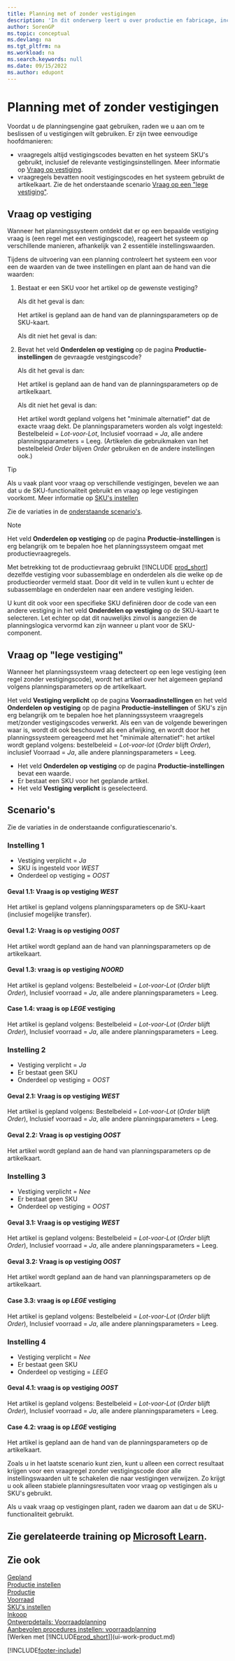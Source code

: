 ```yaml
---
title: Planning met of zonder vestigingen
description: 'In dit onderwerp leert u over productie en fabricage, inclusief leveringsplanning, in Business Central.'
author: SorenGP
ms.topic: conceptual
ms.devlang: na
ms.tgt_pltfrm: na
ms.workload: na
ms.search.keywords: null
ms.date: 09/15/2022
ms.author: edupont
---
```

# <a name="planning-with-or-without-locations"></a><a name="planning-with-or-without-locations"></a>Planning met of zonder vestigingen

Voordat u de planningsengine gaat gebruiken, raden we u aan om te beslissen of u vestigingen wilt gebruiken. Er zijn twee eenvoudige hoofdmanieren:

* vraagregels altijd vestigingscodes bevatten en het systeem SKU's gebruikt, inclusief de relevante vestigingsinstellingen. Meer informatie op [Vraag op vestiging](#demand-at-location).  
* vraagregels bevatten nooit vestigingscodes en het systeem gebruikt de artikelkaart. Zie de het onderstaande scenario [Vraag op een "lege vestiging"](#demand-at-blank-location).

## <a name="demand-at-location"></a><a name="demand-at-location"></a>Vraag op vestiging

Wanneer het planningssysteem ontdekt dat er op een bepaalde vestiging vraag is (een regel met een vestigingscode), reageert het systeem op verschillende manieren, afhankelijk van 2 essentiële instellingswaarden.  

Tijdens de uitvoering van een planning controleert het systeem een voor een de waarden van de twee instellingen en plant aan de hand van die waarden:  

1. Bestaat er een SKU voor het artikel op de gewenste vestiging?  

    Als dit het geval is dan:  

    Het artikel is gepland aan de hand van de planningsparameters op de SKU-kaart.  

    Als dit niet het geval is dan:  

2. Bevat het veld **Onderdelen op vestiging** op de pagina **Productie-instellingen** de gevraagde vestgingscode?  

    Als dit het geval is dan:  

    Het artikel is gepland aan de hand van de planningsparameters op de artikelkaart.  

    Als dit niet het geval is dan:  

    Het artikel wordt gepland volgens het "minimale alternatief" dat de exacte vraag dekt. De planningsparameters worden als volgt ingesteld: Bestelbeleid = *Lot-voor-Lot*, Inclusief voorraad = *Ja*, alle andere planningsparameters = Leeg. (Artikelen die gebruikmaken van het bestelbeleid *Order* blijven *Order* gebruiken en de andere instellingen ook.)

> [!TIP]
> Als u vaak plant voor vraag op verschillende vestigingen, bevelen we aan dat u de SKU-functionaliteit gebruikt en vraag op lege vestigingen voorkomt. Meer informatie op [SKU's instellen](inventory-how-to-set-up-stockkeeping-units.md)

Zie de variaties in de [onderstaande scenario's](#scenarios).

> [!NOTE]
> Het veld **Onderdelen op vestiging** op de pagina **Productie-instellingen** is erg belangrijk om te bepalen hoe het planningssysteem omgaat met productievraagregels.
>
> Met betrekking tot de productievraag gebruikt [!INCLUDE [prod_short](includes/prod_short.md)] dezelfde vestiging voor subassemblage en onderdelen als die welke op de productieorder vermeld staat. Door dit veld in te vullen kunt u echter de subassemblage en onderdelen naar een andere vestiging leiden.
>
> U kunt dit ook voor een specifieke SKU definiëren door de code van een andere vestiging in het veld **Onderdelen op vestiging** op de SKU-kaart te selecteren. Let echter op dat dit nauwelijks zinvol is aangezien de planningslogica vervormd kan zijn wanneer u plant voor de SKU-component.

## <a name="demand-at-blank-location"></a><a name="demand-at-blank-location"></a>Vraag op "lege vestiging"

Wanneer het planningssysteem vraag detecteert op een lege vestiging (een regel zonder vestigingscode), wordt het artikel over het algemeen gepland volgens planningsparameters op de artikelkaart.

Het veld **Vestiging verplicht** op de pagina **Voorraadinstellingen** en het veld **Onderdelen op vestiging** op de pagina **Productie-instellingen** of SKU's zijn erg belangrijk om te bepalen hoe het planningssysteem vraagregels met/zonder vestigingscodes verwerkt. Als een van de volgende beweringen waar is, wordt dit ook beschouwd als een afwijking, en wordt door het planningssysteem gereageerd met het "minimale alternatief": het artikel wordt gepland volgens: bestelbeleid = *Lot-voor-lot* (*Order* blijft *Order*), inclusief Voorraad = *Ja*, alle andere planningsparameters = Leeg.

* Het veld **Onderdelen op vestiging** op de pagina **Productie-instellingen** bevat een waarde.
* Er bestaat een SKU voor het geplande artikel.
* Het veld **Vestiging verplicht** is geselecteerd.

## <a name="scenarios"></a><a name="scenarios"></a>Scenario's

Zie de variaties in de onderstaande configuratiescenario's.

### <a name="setup-1"></a><a name="setup-1"></a>Instelling 1

* Vestiging verplicht = *Ja*  
* SKU is ingesteld voor *WEST*  
* Onderdeel op vestiging = *OOST*  

#### <a name="case-11-demand-is-at-west-location"></a><a name="case-11-demand-is-at-west-location"></a>Geval 1.1: Vraag is op vestiging *WEST*

Het artikel is gepland volgens planningsparameters op de SKU-kaart (inclusief mogelijke transfer).

#### <a name="case-12-demand-is-at-east-location"></a><a name="case-12-demand-is-at-east-location"></a>Geval 1.2: Vraag is op vestiging *OOST*

Het artikel wordt gepland aan de hand van planningsparameters op de artikelkaart.

#### <a name="case-13-demand-is-at-north-location"></a><a name="case-13-demand-is-at-north-location"></a>Geval 1.3: vraag is op vestiging *NOORD*

Het artikel is gepland volgens: Bestelbeleid = *Lot-voor-Lot* (*Order* blijft *Order*), Inclusief voorraad = *Ja*, alle andere planningsparameters = Leeg.

#### <a name="case-14-demand-is-at-blank-location"></a><a name="case-14-demand-is-at-blank-location"></a>Case 1.4: vraag is op *LEGE* vestiging

Het artikel is gepland volgens: Bestelbeleid = *Lot-voor-Lot* (*Order* blijft *Order*), Inclusief voorraad = *Ja*, alle andere planningsparameters = Leeg.

### <a name="setup-2"></a><a name="setup-2"></a>Instelling 2

* Vestiging verplicht = *Ja*  
* Er bestaat geen SKU  
* Onderdeel op vestiging = *OOST*  

#### <a name="case-21-demand-is-at-west-location"></a><a name="case-21-demand-is-at-west-location"></a>Geval 2.1: Vraag is op vestiging *WEST*

Het artikel is gepland volgens: Bestelbeleid = *Lot-voor-Lot* (*Order* blijft *Order*), Inclusief voorraad = *Ja*, alle andere planningsparameters = Leeg.

#### <a name="case-22-demand-is-at-east-location"></a><a name="case-22-demand-is-at-east-location"></a>Geval 2.2: Vraag is op vestiging *OOST*

Het artikel wordt gepland aan de hand van planningsparameters op de artikelkaart.  

### <a name="setup-3"></a><a name="setup-3"></a>Instelling 3

* Vestiging verplicht = *Nee*  
* Er bestaat geen SKU  
* Onderdeel op vestiging = *OOST*  

#### <a name="case-31-demand-is-at-west-location"></a><a name="case-31-demand-is-at-west-location"></a>Geval 3.1: Vraag is op vestiging *WEST*

Het artikel is gepland volgens: Bestelbeleid = *Lot-voor-Lot* (*Order* blijft *Order*), Inclusief voorraad = *Ja*, alle andere planningsparameters = Leeg.

#### <a name="case-32-demand-is-at-east-location"></a><a name="case-32-demand-is-at-east-location"></a>Geval 3.2: Vraag is op vestiging *OOST*

Het artikel wordt gepland aan de hand van planningsparameters op de artikelkaart.  

#### <a name="case-33-demand-is-at-blank-location"></a><a name="case-33-demand-is-at-blank-location"></a>Case 3.3: vraag is op *LEGE* vestiging

Het artikel is gepland volgens: Bestelbeleid = *Lot-voor-Lot* (*Order* blijft *Order*), Inclusief voorraad = *Ja*, alle andere planningsparameters = Leeg.

### <a name="setup-4"></a><a name="setup-4"></a>Instelling 4

* Vestiging verplicht = *Nee*  
* Er bestaat geen SKU  
* Onderdeel op vestiging = *LEEG*  

#### <a name="case-41-demand-is-at-east-location"></a><a name="case-41-demand-is-at-east-location"></a>Geval 4.1: vraag is op vestiging *OOST*

Het artikel is gepland volgens: Bestelbeleid = *Lot-voor-Lot* (*Order* blijft *Order*), Inclusief voorraad = *Ja*, alle andere planningsparameters = Leeg.

#### <a name="case-42-demand-is-at-blank-location"></a><a name="case-42-demand-is-at-blank-location"></a>Case 4.2: vraag is op *LEGE* vestiging

Het artikel is gepland aan de hand van de planningsparameters op de artikelkaart.

Zoals u in het laatste scenario kunt zien, kunt u alleen een correct resultaat krijgen voor een vraagregel zonder vestigingscode door alle instellingswaarden uit te schakelen die naar vestigingen verwijzen. Zo krijgt u ook alleen stabiele planningsresultaten voor vraag op vestigingen als u SKU's gebruikt.  

Als u vaak vraag op vestigingen plant, raden we daarom aan dat u de SKU-functionaliteit gebruikt.

## <a name="see-related-training-at-microsoft-learn"></a><a name="see-related-training-at-microsoft-learn"></a>Zie gerelateerde training op [Microsoft Learn](/training/paths/trade-get-started-dynamics-365-business-central/).

## <a name="see-also"></a><a name="see-also"></a>Zie ook

[Gepland](production-planning.md)  
[Productie instellen](production-configure-production-processes.md)  
[Productie](production-manage-manufacturing.md)  
[Voorraad](inventory-manage-inventory.md)  
[SKU's instellen](inventory-how-to-set-up-stockkeeping-units.md)  
[Inkoop](purchasing-manage-purchasing.md)  
[Ontwerpdetails: Voorraadplanning](design-details-supply-planning.md)  
[Aanbevolen procedures instellen: voorraadplanning](setup-best-practices-supply-planning.md)  
[Werken met [!INCLUDE[prod_short](includes/prod_short.md)]](ui-work-product.md)  

[!INCLUDE[footer-include](includes/footer-banner.md)]
